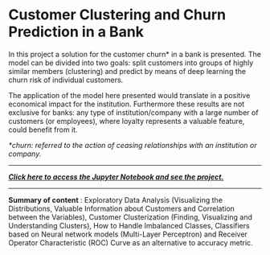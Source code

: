 # Customer Clustering and Churn Prediction in a Bank

In this project a solution for the customer churn* in a bank is presented. The model can be divided into two goals: split customers into groups of highly similar members (clustering) and predict by means of deep learning the churn risk of individual customers.

The application of the model here presented would translate in a positive economical impact for the institution. Furthermore these results are not exclusive for banks: any type of institution/company with a large number of customers (or employees), where loyalty represents a valuable feature, could benefit from it.

*\*churn: referred to the action of ceasing relationships with an institution or company.*

-------

***[Click here to access the Jupyter Notebook and see the project.](https://github.com/LeviGuerra/Bank-Churn-Prediction/blob/master/Code_and_Dataset/Customer_Clustering_and_Churn_Prediction.ipynb)***

-------

**Summary of content** : Exploratory Data Analysis (Visualizing the Distributions, Valuable Information about Customers and Correlation between the Variables), Customer Clusterization (Finding, Visualizing and Understanding Clusters), How to Handle Imbalanced Classes, Classifiers based on Neural network models (Multi-Layer Perceptron) and Receiver Operator Characteristic (ROC) Curve as an alternative to accuracy metric.
